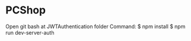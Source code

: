 # PCShop
Open git bash at JWTAuthentication folder
Command: 
$ npm install
$ npm run dev-server-auth

